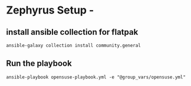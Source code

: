 # Zephyrus Setup - 

## install ansible collection for flatpak
```
ansible-galaxy collection install community.general
```

## Run the playbook 
```
ansible-playbook opensuse-playbook.yml -e "@group_vars/opensuse.yml"
```